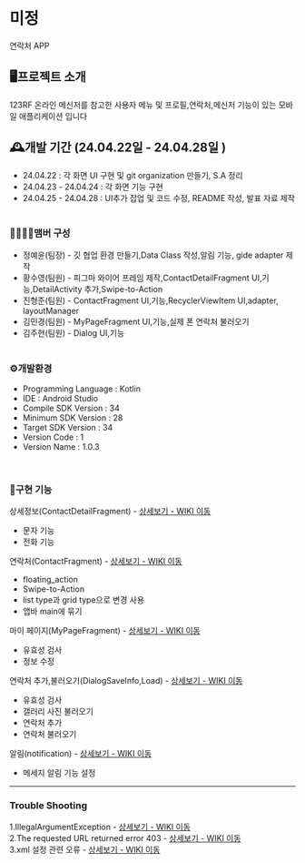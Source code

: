  # 미정
 연락처 APP
 
## 🖥️프로젝트 소개
123RF 온라인 메신저를 참고한 사용자 메뉴 및 프로필,연락처,메신저 기능이 있는 모바일 애플리케이션 입니다

## 🕰️개발 기간 (24.04.22일 - 24.04.28일 )
+ 24.04.22 : 각 화면 UI 구현 및 git organization 만들기, S.A 정리
+ 24.04.23 - 24.04.24 : 각 화면 기능 구현
+ 24.04.25 - 24.04.28 : UI추가 잡업 및 코드 수정, README 작성, 발표 자료 제작
<br><br> 
### 👨‍👨‍👧‍👦맴버 구성
+ 정예윤(팀장) - 깃 협업 환경 만들기,Data Class 작성,알림 기능, gide adapter 제작
+ 황수영(팀원) - 피그마 와이어 프레임 제작,ContactDetailFragment UI,기능,DetailActivity 추가,Swipe-to-Action
+ 진형준(팀원) - ContactFragment UI,기능,RecyclerViewItem UI,adapter, layoutManager
+ 김민경(팀원) - MyPageFragment UI,기능,실제 폰 연락처 불러오기
+ 김주현(팀원) - Dialog UI,기능
<br><br> 
### ⚙️개발환경
+ Programming Language : Kotlin
+ IDE : Android Studio
+ Compile SDK Version : 34
+ Minimum SDK Version : 28
+ Target SDK Version : 34
+ Version Code : 1
+ Version Name : 1.0.3

<br>

### 🔎구현 기능 
상세정보(ContactDetailFragment) - <a href =https://github.com/NBC-Project-closer/Closer/wiki/%EC%83%81%EC%84%B8%EC%A0%95%EB%B3%B4>상세보기 - WIKI 이동</a><br>

+ 문자 기능
+ 전화 기능


연락처(ContactFragment) - <a href = "https://github.com/NBC-Project-closer/Closer/wiki/%EC%97%B0%EB%9D%BD%EC%B2%98">상세보기 - WIKI 이동</a><br>

+ floating_action
+ Swipe-to-Action
+ list type과 grid type으로 변경 사용
+ 앱바 main에 묶기
  
마이 페이지(MyPageFragment) - <a href ="https://github.com/NBC-Project-closer/Closer/wiki/%EB%A7%88%EC%9D%B4-%ED%8E%98%EC%9D%B4%EC%A7%80">상세보기 - WIKI 이동</a><br>

+ 유효성 검사
+ 정보 수정
  
연락처 추가,불러오기(DialogSaveInfo,Load) - <a href = "https://github.com/NBC-Project-closer/Closer/wiki/%EC%97%B0%EB%9D%BD%EC%B2%98-%EC%B6%94%EA%B0%80">상세보기 - WIKI 이동</a><br>

+ 유효성 검사
+ 갤러리 사진 불러오기
+ 연락처 추가
+ 연락처 불러오기

알림(notification) - <a href = "https://github.com/NBC-Project-closer/Closer/wiki/%EC%95%8C%EB%A6%BC">상세보기 - WIKI 이동</a><br>

+ 메세지 알림 기능 설정

---
### Trouble Shooting

1.IllegalArgumentException - <a href = "https://github.com/NBC-Project-closer/Closer/wiki/IllegalArgumentException">상세보기 - WIKI 이동</a><br>
2.The requested URL returned error 403 - <a href = "https://github.com/NBC-Project-closer/Closer/wikiThe-requested-URL-returned-error-403">상세보기 - WIKI 이동</a><br>
3.xml 설정 관련 오류 - <a href = "https://github.com/NBC-Project-closer/Closer/wiki/xml-setting-%EA%B4%80%EB%A0%A8-%EC%98%A4%EB%A5%98">상세보기 - WIKI 이동</a><br>

  
  
